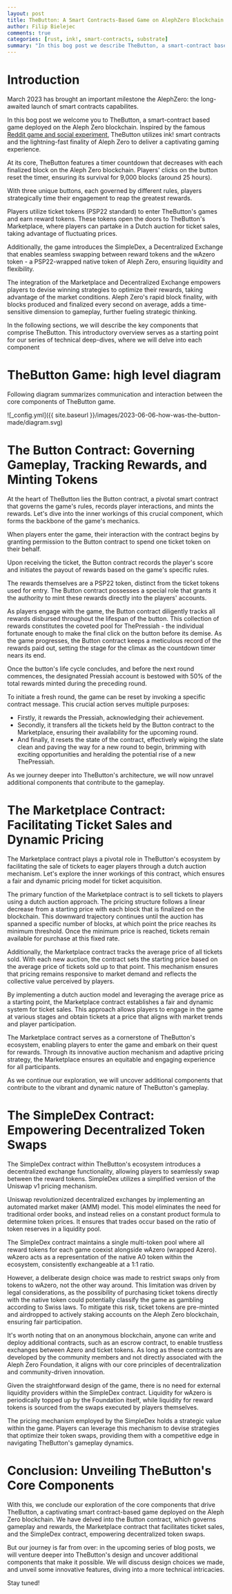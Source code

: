 ```yaml
---
layout: post
title: TheButton: A Smart Contracts-Based Game on AlephZero Blockchain
author: Filip Bielejec
comments: true
categories: [rust, ink!, smart-contracts, substrate]
summary: "In this bog post we describe TheButton, a smart-contract based game deployed on the Aleph Zero blockchain."
---
```


# <a name="intro"/> Introduction

March 2023 has brought an important milestone the AlephZero: the long-awaited launch of smart contracts capabilites.

In this bog post we welcome you to TheButton, a smart-contract based game deployed on the Aleph Zero blockchain.
Inspired by the famous [Reddit game and social experiment](https://en.wikipedia.org/wiki/The_Button_(Reddit)), TheButton utilizes ink! smart contracts and the lightning-fast finality of Aleph Zero to deliver a captivating gaming experience.

At its core, TheButton features a timer countdown that decreases with each finalized block on the Aleph Zero blockchain.
Players' clicks on the button reset the timer, ensuring its survival for 9,000 blocks (around 25 hours).

With three unique buttons, each governed by different rules, players strategically time their engagement to reap the greatest rewards.

Players utilize ticket tokens (PSP22 standard) to enter TheButton's games and earn reward tokens.
These tokens open the doors to TheButton's Marketplace, where players can partake in a Dutch auction for ticket sales, taking advantage of fluctuating prices.

Additionally, the game introduces the SimpleDex, a Decentralized Exchange that enables seamless swapping between reward tokens and the wAzero token - a PSP22-wrapped native token of Aleph Zero, ensuring liquidity and flexibility.

The integration of the Marketplace and Decentralized Exchange empowers players to devise winning strategies to optimize their rewards, taking advantage of the market conditions.
Aleph Zero's rapid block finality, with blocks produced and finalized every second on average, adds a time-sensitive dimension to gameplay, further fueling strategic thinking.

In the following sections, we will describe the key components that comprise TheButton.
This introductory overview serves as a starting point for our series of technical deep-dives, where we will delve into each component

# <a name="hld"/> TheButton Game: high level diagram

Following diagram summarizes communication and interaction between the core components of TheButton game.

![_config.yml]({{ site.baseurl }}/images/2023-06-06-how-was-the-button-made/diagram.svg)

# <a name="button"/> The Button Contract: Governing Gameplay, Tracking Rewards, and Minting Tokens

At the heart of TheButton lies the Button contract, a pivotal smart contract that governs the game's rules, records player interactions, and mints the rewards.
Let's dive into the inner workings of this crucial component, which forms the backbone of the game's mechanics.

When players enter the game, their interaction with the contract begins by granting permission to the Button contract to spend one ticket token on their behalf.
<!-- This ticket token serves as the entry fee, granting players access to the thrilling gameplay that awaits them.  -->
Upon receiving the ticket, the Button contract records the player's score and initiates the payout of rewards based on the game's specific rules.

The rewards themselves are a PSP22 token, distinct from the ticket tokens used for entry.
The Button contract possesses a special role that grants it the authority to mint these rewards directly into the players' accounts.

As players engage with the game, the Button contract diligently tracks all rewards disbursed throughout the lifespan of the button.
This collection of rewards constitutes the coveted pool for ThePressiah - the individual fortunate enough to make the final click on the button before its demise.
As the game progresses, the Button contract keeps a meticulous record of the rewards paid out, setting the stage for the climax as the countdown timer nears its end.

Once the button's life cycle concludes, and before the next round commences, the designated Pressiah account is bestowed with 50% of the total rewards minted during the preceding round.

To initiate a fresh round, the game can be reset by invoking a specific contract message.
This crucial action serves multiple purposes:
* Firstly, it rewards the Pressiah, acknowledging their achievement.
* Secondly, it transfers all the tickets held by the Button contract to the Marketplace, ensuring their availability for the upcoming round.
* And finally, it resets the state of the contract, effectively wiping the slate clean and paving the way for a new round to begin, brimming with exciting opportunities and heralding the potential rise of a new ThePressiah.

As we journey deeper into TheButton's architecture, we will now unravel additional components that contribute to the gameplay.

# <a name="marketplace"/> The Marketplace Contract: Facilitating Ticket Sales and Dynamic Pricing

The Marketplace contract plays a pivotal role in TheButton's ecosystem by facilitating the sale of tickets to eager players through a dutch auction mechanism.
Let's explore the inner workings of this contract, which ensures a fair and dynamic pricing model for ticket acquisition.

The primary function of the Marketplace contract is to sell tickets to players using a dutch auction approach.
The pricing structure follows a linear decrease from a starting price with each block that is finalized on the blockchain.
This downward trajectory continues until the auction has spanned a specific number of blocks, at which point the price reaches its minimum threshold.
Once the minimum price is reached, tickets remain available for purchase at this fixed rate.

Additionally, the Marketplace contract tracks the average price of all tickets sold.
With each new auction, the contract sets the starting price based on the average price of tickets sold up to that point.
This mechanism ensures that pricing remains responsive to market demand and reflects the collective value perceived by players.

By implementing a dutch auction model and leveraging the average price as a starting point, the Marketplace contract establishes a fair and dynamic system for ticket sales.
This approach allows players to engage in the game at various stages and obtain tickets at a price that aligns with market trends and player participation.

The Marketplace contract serves as a cornerstone of TheButton's ecosystem, enabling players to enter the game and embark on their quest for rewards. Through its innovative auction mechanism and adaptive pricing strategy, the Marketplace ensures an equitable and engaging experience for all participants.

As we continue our exploration, we will uncover additional components that contribute to the vibrant and dynamic nature of TheButton's gameplay.

# <a name="dex"/> The SimpleDex Contract: Empowering Decentralized Token Swaps

The SimpleDex contract within TheButton's ecosystem introduces a decentralized exchange functionality, allowing players to seamlessly swap between the reward tokens.
SimpleDex utilizes a simplified version of the Uniswap v1 pricing mechanism.

Uniswap revolutionized decentralized exchanges by implementing an automated market maker (AMM) model.
This model eliminates the need for traditional order books, and instead relies on a constant product formula to determine token prices.
It ensures that trades occur based on the ratio of token reserves in a liquidity pool.

The SimpleDex contract maintains a single multi-token pool where all reward tokens for each game coexist alongside wAzero (wrapped Azero).
wAzero acts as a representation of the native A0 token within the ecosystem, consistently exchangeable at a 1:1 ratio.

However, a deliberate design choice was made to restrict swaps only from tokens to wAzero, not the other way around.
This limitation was driven by legal considerations, as the possibility of purchasing ticket tokens directly with the native token could potentially classify the game as gambling according to Swiss laws.
To mitigate this risk, ticket tokens are pre-minted and airdropped to actively staking accounts on the Aleph Zero blockchain, ensuring fair participation.

It's worth noting that on an anonymous blockchain, anyone can write and deploy additional contracts, such as an escrow contract, to enable trustless exchanges between Azero and ticket tokens.
As long as these contracts are developed by the community members and not directly associated with the Aleph Zero Foundation, it aligns with our core principles of decentralization and community-driven innovation.

Given the straightforward design of the game, there is no need for external liquidity providers within the SimpleDex contract.
Liquidity for wAzero is periodically topped up by the Foundation itself, while liquidity for reward tokens is sourced from the swaps executed by players themselves.

The pricing mechanism employed by the SimpleDex holds a strategic value within the game.
Players can leverage this mechanism to devise strategies that optimize their token swaps, providing them with a competitive edge in navigating TheButton's gameplay dynamics.

# <a name="outro"/> **Conclusion: Unveiling TheButton's Core Components**

With this, we conclude our exploration of the core components that drive TheButton, a captivating smart contract-based game deployed on the Aleph Zero blockchain.
We have delved into the Button contract, which governs gameplay and rewards, the Marketplace contract that facilitates ticket sales, and the SimpleDex contract, empowering decentralized token swaps.

But our journey is far from over: in the upcoming series of blog posts, we will venture deeper into TheButton's design and uncover additional components that make it possible.
We will discuss design choices we made, and unveil some innovative features, diving into a more technical intricacies.

Stay tuned!
